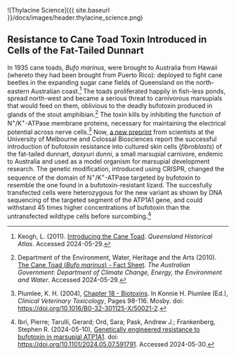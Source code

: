 ![Thylacine Science]({{ site.baseurl }}/docs/images/header.thylacine_science.png)

## Resistance to Cane Toad Toxin Introduced in Cells of the Fat-Tailed Dunnart

In 1935 cane toads, *Bufo marinus*, were brought to Australia from Hawaii (whereto they had been brought from Puerto Rico): deployed to fight cane beetles in the expanding sugar cane fields of Queensland on the north-eastern Australian coast.[^1] The toads proliferated happily in fish-less ponds, spread north-west and became a serious threat to carnivorous marsupials that would feed on them, oblivious to the deadly bufotoxin produced in glands of the stout amphibian.[^2] The toxin kills by inhibiting the function of N<sup>+</sup>/K<sup>+</sup>-ATPase membrane proteins, necessary for maintaining the electrical potential across nerve cells.[^3] Now, [a new preprint](https://www.biorxiv.org/content/10.1101/2024.05.07.591791v1) from scientists at the University of Melbourne and Colossal Biosciences report the successful introduction of bufotoxin resistance into cultured skin cells (*fibroblasts*) of the fat-tailed dunnart, *dasyuri dunni*, a small marsupial carnivore, endemic to Australia and used as a model organism for marsupial development research. The genetic modification, introduced using CRISPR, changed the sequence of the domain of N<sup>+</sup>/K<sup>+</sup>-ATPase targeted by bufotoxin to resemble the one found in a bufotoxin-resistant lizard. The succesfully transfected cells were heterozygous for the new variant as shown by DNA sequencing of the targeted segment of the ATP1A1 gene, and could withstand 45 times higher concentrations of bufotoxin than the untransfected wildtype cells before surcombing.[^4]

[^1]: Keogh, L. (2011). [Introducing the Cane Toad](https://www.qhatlas.com.au/introducing-cane-toad). *Queensland Historical Atlas*. Accessed 2024-05-29.
[^2]: Department of the Environment, Water, Heritage and the Arts (2010). [The Cane Toad (*Bufo marinus*) - Fact Sheet](https://www.dcceew.gov.au/environment/invasive-species/publications/factsheet-cane-toad-bufo-marinus). *The Australian Government: Department of Climate Change, Energy, the Environment and Water*. Accessed 2024-05-29.
[^3]: Plumlee, K. H. (2004), [Chapter 18 - Biotoxins](https://www.sciencedirect.com/science/article/pii/B032301125X500212). In Konnie H. Plumlee (Ed.), *Clinical Veterinary Toxicology*, Pages 98-116. Mosby. doi: https://doi.org/10.1016/B0-32-301125-X/50021-2.
[^4]: Ibri, Pierre; Tarulli, Gerard; Ord, Sara; Pask, Andrew J.; Frankenberg, Stephen R. (2024-05-10), [Genetically engineered resistance to bufotoxin in marsupial ATP1A1](https://www.biorxiv.org/content/10.1101/2024.05.07.591791v1). doi: https://doi.org/10.1101/2024.05.07.591791. Accessed 2024-05-30.